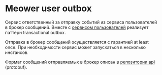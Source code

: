 # Meower user outbox

Сервис ответственный за отправку событий из сервиса пользователей в брокер сообщений. Вместе с [сервисом пользователей](https://github.com/Karzoug/meower-user-service) реализует паттерн transactional outbox. 

Отправка в брокер сообщений осуществляется с гарантией at least once. При необходимости сервис может запускаться в несколько инстансов.

Формат сообщений отправляемых в брокер описан в [репозитории api](https://github.com/Karzoug/meower-api/tree/main/proto/user) (protobuf).